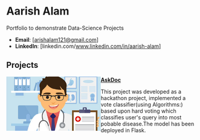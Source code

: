 # Aarish Alam
Portfolio to demonstrate Data-Science Projects

- **Email**: [arishalam121@gmail.com]
- **LinkedIn**: [linkedin.com/www.linkedin.com/in/aarish-alam]

## Projects

<img align='left' width="250" hieght="150" src="/images/doctor-clinic.jpg"> **[AskDoc](https://github.com/noobknights/askdoc)**

This project was developed as a hackathon project, implemented a vote classifier(using Algorithms:) based upon hard voting which classifies user's query into most pobable disease.The model has been deployed in Flask.
#
